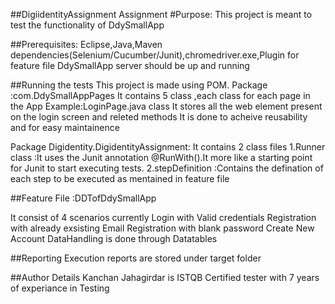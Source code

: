 ##DigiidentityAssignment
Assignment
#Purpose:
This project is meant to test the functionality of DdySmallApp

##Prerequisites:
Eclipse,Java,Maven dependencies(Selenium/Cucumber/Junit),chromedriver.exe,Plugin for feature file
DdySmallApp server should be up and running

##Running the tests
This project is made using POM.
Package :com.DdySmallAppPages
It contains 5 class ,each class for each page in the App
Example:LoginPage.java class
It stores all the web element present on the login screen and releted methods
It is done to acheive reusability and for easy maintainence

Package Digidentity.DigidentityAssignment:
It contains 2 class files
1.Runner class :It uses the Junit annotation @RunWith().It more like a starting point for Junit to start executing tests.
2.stepDefinition :Contains the defination of each step to be executed as mentained in feature file

##Feature File :DDTofDdySmallApp

It consist of 4 scenarios currently
Login with Valid credentials 
Registration with already exsisting Email 
Registration with blank password 
Create New Account
DataHandling is done through Datatables

##Reporting
Execution reports are stored under target folder

##Author Details
Kanchan Jahagirdar is ISTQB Certified tester with 7 years of experiance in Testing
